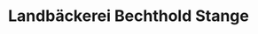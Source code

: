 ---
title: "Landbäckerei Bechthold Stange"
url: /cornberg/landbaeckerei-bechthold-stange/
shop: Bäckerei
---
